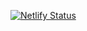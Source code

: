 [![Netlify Status](https://api.netlify.com/api/v1/badges/52259194-4b70-4233-b3d4-8e41672a150c/deploy-status)](https://app.netlify.com/sites/thoughtexpo/deploys)